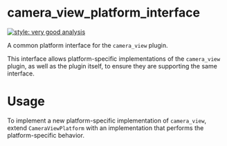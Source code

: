 # camera_view_platform_interface

[![style: very good analysis][very_good_analysis_badge]][very_good_analysis_link]

A common platform interface for the `camera_view` plugin.

This interface allows platform-specific implementations of the `camera_view` plugin, as well as the plugin itself, to ensure they are supporting the same interface.

# Usage

To implement a new platform-specific implementation of `camera_view`, extend `CameraViewPlatform` with an implementation that performs the platform-specific behavior.

[very_good_analysis_badge]: https://img.shields.io/badge/style-very_good_analysis-B22C89.svg
[very_good_analysis_link]: https://pub.dev/packages/very_good_analysis